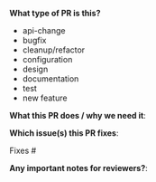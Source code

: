 **What type of PR is this?**

<!-- Select one:
-->

- api-change
- bugfix
- cleanup/refactor
- configuration
- design
- documentation
- test
- new feature

**What this PR does / why we need it**:

**Which issue(s) this PR fixes**:
<!--
*Automatically closes linked issue when PR is merged.
Usage: `Fixes #<issue number>`, or `Fixes (paste link of issue)`.
-->

Fixes #

**Any important notes for reviewers?**:

